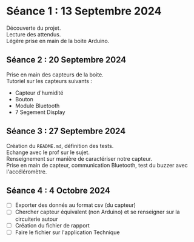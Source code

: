 # Séance 1 : 13 Septembre 2024

Découverte du projet. \
Lecture des attendus.\
Légère prise en main de la boite Arduino.


## Séance 2 : 20 Septembre 2024

Prise en main des capteurs de la boite.\
Tutoriel sur les capteurs suivants : 
- Capteur d'humidité
- Bouton
- Module Bluetooth
- 7 Segement Display

## Séance 3 : 27 Septembre 2024

Création du ```README.md```, définition des tests.\
Echange avec le prof sur le sujet.\
Renseignement sur manière de caractériser notre capteur.\
Prise en main de capteur, communication Bluetooth, test du buzzer avec l'accéléromètre.


## Séance 4 : 4 Octobre 2024

- [ ] Exporter des donnés au format csv (du capteur)
- [ ] Chercher capteur équivalent (non Arduino) et se renseigner sur la circuiterie autour
- [ ] Création du fichier de rapport
- [ ] Faire le fichier sur l'application Technique 
